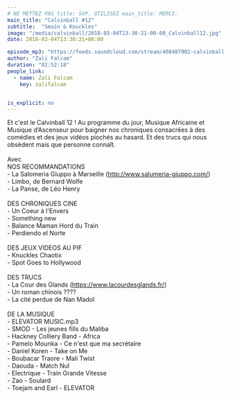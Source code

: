 ```yaml
---
# NE METTEZ PAS title: SVP. UTILISEZ main_title: MERCI.
main_title: "Calvinball #12"
subtitle:  "Smaïn & Knuckles"
image: "/media/calvinball/2018-03-04T13-30-21-00-00_Calvinball12.jpg"
date: 2018-03-04T13:30:21+00:00

episode_mp3: "https://feeds.soundcloud.com/stream/408487902-calvinball-radio-calvinball-12-smain-knuckles.mp3"
author: "Zali Falcam"
duration: "02:52:18"
people_link: 
  - name: Zali Falcam
    key: zalifalcam


is_explicit: no
---
```


<PodcastHeader/>

<!-- ECRIRE LA DESCRIPTION DE L'EPISODE SOUS CETTE LIGNE -->
Et c'est le Calvinball 12 ! Au programme du jour, Musique Africaine et Musique d’Ascenseur pour baigner nos chroniques consacrées à des comédies et des jeux vidéos piochés au hasard. Et des trucs qui nous obsèdent mais que personne connaît.<br><br>Avec <br>NOS RECOMMANDATIONS<br>- La Salomeria Giuppo à Marseille (http://www.salumeria-giuppo.com/)<br>- Limbo, de Bernard Wolfe<br>- La Panse, de Léo Henry<br><br>DES CHRONIQUES CINE<br>- Un Coeur à l'Envers<br>- Something new<br>- Balance Maman Hord du Train<br>- Perdiendo el Norte<br><br>DES JEUX VIDEOS AU PIF<br>- Knuckles Chaotix<br>- Spot Goes to Hollywood<br><br>DES TRUCS <br>- La Cour des Glands (https://www.lacourdesglands.fr/)<br>- Un roman chinois ????<br>- La cité perdue de Nan Madol<br><br>DE LA MUSIQUE <br>- ELEVATOR MUSIC.mp3<br>- SMOD - Les jeunes fills du Maliba<br>- Hackney Colliery Band - Africa<br>- Pamelo Mounka - Ce n'est que ma secrétaire<br>- Daniel Koren - Take on Me<br>- Boubacar Traore - Mali Twist<br>- Daouda - Match Nul<br>- Electrique - Train Grande Vitesse<br>- Zao - Soulard<br>- Toejam and Earl - ELEVATOR

